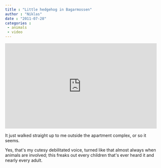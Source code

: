 ```yaml
---
title : "Little hedgehog in Bagarmossen"
author : "Niklas"
date : "2011-07-28"
categories : 
 - animals
 - video
---
```


<iframe src="http://player.vimeo.com/video/27020685?title=0&amp;byline=0&amp;portrait=0" width="500" height="281" frameborder="0"></iframe>

It just walked straight up to me outside the apartment complex, or so it seems.

Yes, that's my cutesy debilitated voice, turned like that almost always when animals are involved; this freaks out every children that's ever heard it and nearly every adult.
